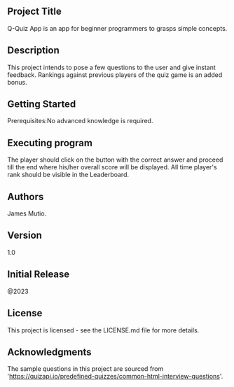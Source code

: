 ## Project Title
Q-Quiz App is an app for beginner programmers to grasps simple concepts.
## Description
This project intends to pose a few questions to the user and give instant feedback. Rankings against previous players of the quiz game is an added bonus.
## Getting Started
Prerequisites:No advanced knowledge is required.
## Executing program
The player should click on the button with the correct answer and proceed till the end where his/her overall score will be displayed.
All time player's rank should be visible in the Leaderboard.

## Authors
James Mutio.
## Version 
1.0
## Initial Release
@2023
## License
This project is licensed - see the LICENSE.md file for more details.

## Acknowledgments
The sample questions in this project are sourced from 'https://quizapi.io/predefined-quizzes/common-html-interview-questions'.